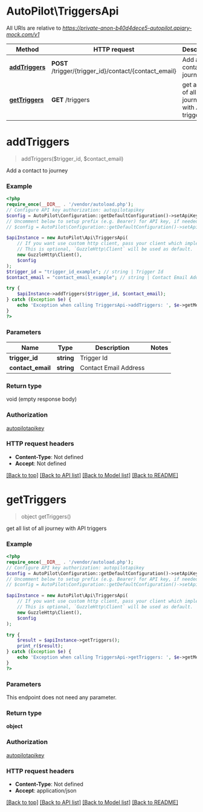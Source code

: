 # AutoPilot\TriggersApi

All URIs are relative to *https://private-anon-b40d4dece5-autopilot.apiary-mock.com/v1*

Method | HTTP request | Description
------------- | ------------- | -------------
[**addTriggers**](TriggersApi.md#addTriggers) | **POST** /trigger/{trigger_id}/contact/{contact_email} | Add a contact to journey
[**getTriggers**](TriggersApi.md#getTriggers) | **GET** /triggers | get all list of all journey with API triggers

# **addTriggers**
> addTriggers($trigger_id, $contact_email)

Add a contact to journey

### Example
```php
<?php
require_once(__DIR__ . '/vendor/autoload.php');
// Configure API key authorization: autopilotapikey
$config = AutoPilot\Configuration::getDefaultConfiguration()->setApiKey('autopilotapikey', 'YOUR_API_KEY');
// Uncomment below to setup prefix (e.g. Bearer) for API key, if needed
// $config = AutoPilot\Configuration::getDefaultConfiguration()->setApiKeyPrefix('autopilotapikey', 'Bearer');

$apiInstance = new AutoPilot\Api\TriggersApi(
    // If you want use custom http client, pass your client which implements `GuzzleHttp\ClientInterface`.
    // This is optional, `GuzzleHttp\Client` will be used as default.
    new GuzzleHttp\Client(),
    $config
);
$trigger_id = "trigger_id_example"; // string | Trigger Id
$contact_email = "contact_email_example"; // string | Contact Email Address

try {
    $apiInstance->addTriggers($trigger_id, $contact_email);
} catch (Exception $e) {
    echo 'Exception when calling TriggersApi->addTriggers: ', $e->getMessage(), PHP_EOL;
}
?>
```

### Parameters

Name | Type | Description  | Notes
------------- | ------------- | ------------- | -------------
 **trigger_id** | **string**| Trigger Id |
 **contact_email** | **string**| Contact Email Address |

### Return type

void (empty response body)

### Authorization

[autopilotapikey](../../README.md#autopilotapikey)

### HTTP request headers

 - **Content-Type**: Not defined
 - **Accept**: Not defined

[[Back to top]](#) [[Back to API list]](../../README.md#documentation-for-api-endpoints) [[Back to Model list]](../../README.md#documentation-for-models) [[Back to README]](../../README.md)

# **getTriggers**
> object getTriggers()

get all list of all journey with API triggers

### Example
```php
<?php
require_once(__DIR__ . '/vendor/autoload.php');
// Configure API key authorization: autopilotapikey
$config = AutoPilot\Configuration::getDefaultConfiguration()->setApiKey('autopilotapikey', 'YOUR_API_KEY');
// Uncomment below to setup prefix (e.g. Bearer) for API key, if needed
// $config = AutoPilot\Configuration::getDefaultConfiguration()->setApiKeyPrefix('autopilotapikey', 'Bearer');

$apiInstance = new AutoPilot\Api\TriggersApi(
    // If you want use custom http client, pass your client which implements `GuzzleHttp\ClientInterface`.
    // This is optional, `GuzzleHttp\Client` will be used as default.
    new GuzzleHttp\Client(),
    $config
);

try {
    $result = $apiInstance->getTriggers();
    print_r($result);
} catch (Exception $e) {
    echo 'Exception when calling TriggersApi->getTriggers: ', $e->getMessage(), PHP_EOL;
}
?>
```

### Parameters
This endpoint does not need any parameter.

### Return type

**object**

### Authorization

[autopilotapikey](../../README.md#autopilotapikey)

### HTTP request headers

 - **Content-Type**: Not defined
 - **Accept**: application/json

[[Back to top]](#) [[Back to API list]](../../README.md#documentation-for-api-endpoints) [[Back to Model list]](../../README.md#documentation-for-models) [[Back to README]](../../README.md)

